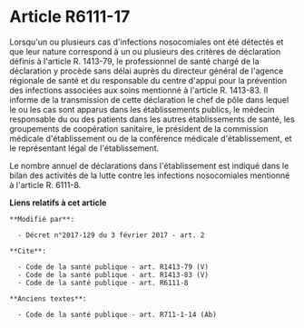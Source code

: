 # Article R6111-17

Lorsqu'un ou plusieurs cas d'infections nosocomiales ont été détectés et que leur nature correspond à un ou plusieurs des
critères de déclaration définis à l'article R. 1413-79, le professionnel de santé chargé de la déclaration y procède sans
délai auprès du directeur général de l'agence régionale de santé et du responsable du centre d'appui pour la prévention des
infections associées aux soins mentionné à l'article R. 1413-83. Il informe de la transmission de cette déclaration le chef
de pôle dans lequel le ou les cas sont apparus dans les établissements publics, le médecin responsable du ou des patients
dans les autres établissements de santé, les groupements de coopération sanitaire, le président de la commission médicale
d'établissement ou de la conférence médicale d'établissement, et le représentant légal de l'établissement. 

Le nombre annuel de déclarations dans l'établissement est indiqué dans le bilan des activités de la lutte contre les
infections nosocomiales mentionné à l'article R. 6111-8.

**Liens relatifs à cet article**

	**Modifié par**:

	  - Décret n°2017-129 du 3 février 2017 - art. 2

	**Cite**:

	  - Code de la santé publique - art. R1413-79 (V)
	  - Code de la santé publique - art. R1413-83 (V)
	  - Code de la santé publique - art. R6111-8

	**Anciens textes**:

	  - Code de la santé publique - art. R711-1-14 (Ab)
